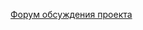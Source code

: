 [Форум обсуждения проекта](http://xdd.silverbulleters.org/t/xdrivendevelopment-razvitie-i-obsuzhdenie/)